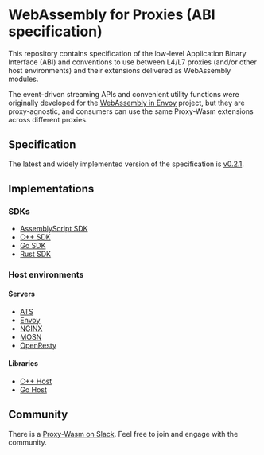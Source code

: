 # WebAssembly for Proxies (ABI specification)

This repository contains specification of the low-level Application Binary Interface (ABI) and
conventions to use between L4/L7 proxies (and/or other host environments) and their extensions
delivered as WebAssembly modules.

The event-driven streaming APIs and convenient utility functions were originally developed for
the [WebAssembly in Envoy] project, but they are proxy-agnostic, and consumers can use the same
Proxy-Wasm extensions across different proxies.

[WebAssembly in Envoy]: docs/WebAssembly-in-Envoy.md

## Specification

The latest and widely implemented version of the specification is [v0.2.1].

[v0.2.1]: abi-versions/v0.2.1/README.md

## Implementations

### SDKs

* [AssemblyScript SDK]
* [C++ SDK]
* [Go SDK]
* [Rust SDK]

[AssemblyScript SDK]: https://github.com/solo-io/proxy-runtime
[C++ SDK]: https://github.com/proxy-wasm/proxy-wasm-cpp-sdk
[Go SDK]: https://github.com/proxy-wasm/proxy-wasm-go-sdk
[Rust SDK]: https://github.com/proxy-wasm/proxy-wasm-rust-sdk

### Host environments

#### Servers

* [ATS]
* [Envoy]
* [NGINX]
* [MOSN]
* [OpenResty]

[ATS]: https://docs.trafficserver.apache.org/en/latest/admin-guide/plugins/wasm.en.html
[Envoy]: https://github.com/envoyproxy/envoy
[NGINX]: https://github.com/Kong/ngx_wasm_module
[MOSN]: https://github.com/mosn/mosn
[OpenResty]: https://github.com/api7/wasm-nginx-module

#### Libraries

* [C++ Host]
* [Go Host]

[C++ Host]: https://github.com/proxy-wasm/proxy-wasm-cpp-host
[Go Host]: https://github.com/mosn/proxy-wasm-go-host

## Community

There is a [Proxy-Wasm on Slack]. Feel free to join and engage with the community.

[Proxy-Wasm on Slack]: https://join.slack.com/t/proxy-wasm/shared_invite/zt-2nragshr6-nYH7p8jfBZevFIHpX~LIvg
